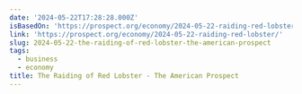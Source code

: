 ```yaml
---
date: '2024-05-22T17:28:28.000Z'
isBasedOn: 'https://prospect.org/economy/2024-05-22-raiding-red-lobster/'
link: 'https://prospect.org/economy/2024-05-22-raiding-red-lobster/'
slug: 2024-05-22-the-raiding-of-red-lobster-the-american-prospect
tags:
  - business
  - economy
title: The Raiding of Red Lobster - The American Prospect
---
```

 
